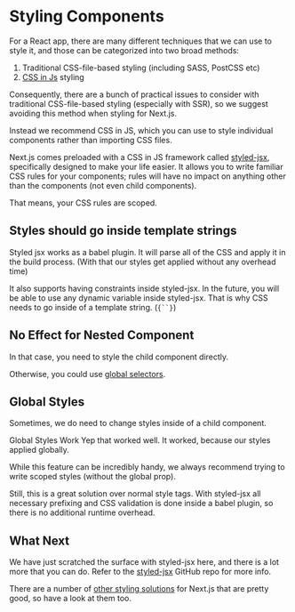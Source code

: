 # Styling Components

For a React app, there are many different techniques that we can use to style it, and those can be categorized into two broad methods:

1. Traditional CSS-file-based styling (including SASS, PostCSS etc)
2. [CSS in Js](https://github.com/MicheleBertoli/css-in-js) styling

Consequently, there are a bunch of practical issues to consider with traditional CSS-file-based styling (especially with SSR), so we suggest avoiding this method when styling for Next.js.

Instead we recommend CSS in JS, which you can use to style individual components rather than importing CSS files.

Next.js comes preloaded with a CSS in JS framework called [styled-jsx](https://github.com/zeit/styled-jsx), specifically designed to make your life easier. It allows you to write familiar CSS rules for your components; rules will have no impact on anything other than the components (not even child components).

That means, your CSS rules are scoped.

## Styles should go inside template strings

Styled jsx works as a babel plugin. It will parse all of the CSS and apply it in the build process. (With that our styles get applied without any overhead time)

It also supports having constraints inside styled-jsx. In the future, you will be able to use any dynamic variable inside styled-jsx. That is why CSS needs to go inside of a template string. (`{``}`)

## No Effect for Nested Component

In that case, you need to style the child component directly.

Otherwise, you could use [global selectors](https://github.com/zeit/styled-jsx#one-off-global-selectors).

## Global Styles

Sometimes, we do need to change styles inside of a child component.

Global Styles Work
Yep that worked well. It worked, because our styles applied globally.

While this feature can be incredibly handy, we always recommend trying to write scoped styles (without the global prop).

Still, this is a great solution over normal style tags. With styled-jsx all necessary prefixing and CSS validation is done inside a babel plugin, so there is no additional runtime overhead.

## What Next

We have just scratched the surface with styled-jsx here, and there is a lot more that you can do. Refer to the [styled-jsx](https://github.com/zeit/styled-jsx) GitHub repo for more info.

There are a number of [other styling solutions](https://nextjs.org/docs/basic-features/built-in-css-support#css-in-js) for Next.js that are
pretty good, so have a look at them too.
